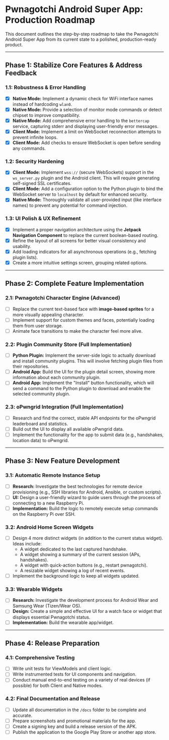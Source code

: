 # Pwnagotchi Android Super App: Production Roadmap

This document outlines the step-by-step roadmap to take the Pwnagotchi Android Super App from its current state to a polished, production-ready product.

---

## Phase 1: Stabilize Core Features & Address Feedback

### 1.1: Robustness & Error Handling
- [x] **Native Mode:** Implement a dynamic check for WiFi interface names instead of hardcoding `wlan0`.
- [x] **Native Mode:** Provide a selection of monitor mode commands or detect chipset to improve compatibility.
- [x] **Native Mode:** Add comprehensive error handling to the `bettercap` service, capturing stderr and displaying user-friendly error messages.
- [x] **Client Mode:** Implement a limit on WebSocket reconnection attempts to prevent infinite loops.
- [x] **Client Mode:** Add checks to ensure WebSocket is open before sending any commands.

### 1.2: Security Hardening
- [x] **Client Mode:** Implement `wss://` (secure WebSockets) support in the `ws_server.py` plugin and the Android client. This will require generating self-signed SSL certificates.
- [x] **Client Mode:** Add a configuration option to the Python plugin to bind the WebSocket server to `localhost` by default for enhanced security.
- [x] **Native Mode:** Thoroughly validate all user-provided input (like interface names) to prevent any potential for command injection.

### 1.3: UI Polish & UX Refinement
- [x] Implement a proper navigation architecture using the **Jetpack Navigation Component** to replace the current boolean-based routing.
- [x] Refine the layout of all screens for better visual consistency and usability.
- [x] Add loading indicators for all asynchronous operations (e.g., fetching plugin lists).
- [x] Create a more intuitive settings screen, grouping related options.

---

## Phase 2: Complete Feature Implementation

### 2.1: Pwnagotchi Character Engine (Advanced)
- [ ] Replace the current text-based face with **image-based sprites** for a more visually appealing character.
- [ ] Implement support for custom themes and faces, potentially loading them from user storage.
- [ ] Animate face transitions to make the character feel more alive.

### 2.2: Plugin Community Store (Full Implementation)
- [ ] **Python Plugin:** Implement the server-side logic to actually download and install community plugins. This will involve fetching plugin files from their repositories.
- [ ] **Android App:** Build the UI for the plugin detail screen, showing more information about each community plugin.
- [ ] **Android App:** Implement the "Install" button functionality, which will send a command to the Python plugin to download and enable the selected community plugin.

### 2.3: oPwngrid Integration (Full Implementation)
- [ ] Research and find the correct, stable API endpoints for the oPwngrid leaderboard and statistics.
- [ ] Build out the UI to display all available oPwngrid data.
- [ ] Implement the functionality for the app to submit data (e.g., handshakes, location data) to oPwngrid.

---

## Phase 3: New Feature Development

### 3.1: Automatic Remote Instance Setup
- [ ] **Research:** Investigate the best technologies for remote device provisioning (e.g., SSH libraries for Android, Ansible, or custom scripts).
- [ ] **UI:** Design a user-friendly wizard to guide users through the process of connecting to a new Raspberry Pi.
- [ ] **Implementation:** Build the logic to remotely execute setup commands on the Raspberry Pi over SSH.

### 3.2: Android Home Screen Widgets
- [ ] Design 4 more distinct widgets (in addition to the current status widget). Ideas include:
    - A widget dedicated to the last captured handshake.
    - A widget showing a summary of the current session (APs, handshakes).
    - A widget with quick-action buttons (e.g., restart pwnagotchi).
    - A resizable widget showing a log of recent events.
- [ ] Implement the background logic to keep all widgets updated.

### 3.3: Wearable Widgets
- [ ] **Research:** Investigate the development process for Android Wear and Samsung Wear (Tizen/Wear OS).
- [ ] **Design:** Create a simple and effective UI for a watch face or widget that displays essential Pwnagotchi status.
- [ ] **Implementation:** Build the wearable app/widget.

---

## Phase 4: Release Preparation

### 4.1: Comprehensive Testing
- [ ] Write unit tests for ViewModels and client logic.
- [ ] Write instrumented tests for UI components and navigation.
- [ ] Conduct manual end-to-end testing on a variety of real devices (if possible) for both Client and Native modes.

### 4.2: Final Documentation and Release
- [ ] Update all documentation in the `/docs` folder to be complete and accurate.
- [ ] Prepare screenshots and promotional materials for the app.
- [ ] Create a signing key and build a release version of the APK.
- [ ] Publish the application to the Google Play Store or another app store.
